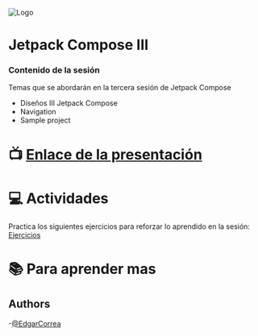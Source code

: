 ![Logo](https://miro.medium.com/max/1400/1*tDFPLaEDlaW5dtsfv4sd0A.png)

# Jetpack Compose III

### Contenido de la sesión

Temas que se abordarán en la tercera sesión de Jetpack Compose
- Diseños III Jetpack Compose
- Navigation
- Sample project


# :tv:  [Enlace de la presentación](https://docs.google.com/presentation/d/19YBi__SL473D90gyj6NrgOEWnn-vdWcwyCVE5LWTqhw/edit?usp=sharing)

# :computer:  Actividades 
Practica los siguientes ejercicios para reforzar lo aprendido en la sesión:
[Ejercicios](https://developer.android.com/codelabs/jetpack-compose-basics#0)

# :books: Para aprender mas 

## Authors

-[@EdgarCorrea](https://github.com/ECorreaWize)
